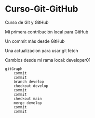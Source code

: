 # Curso-Git-GitHub

Curso de Git y GitHub

Mi primera contribución local para GitHub

Un commit más desde GitHub

Una actualizacion para usar git fetch

Cambios desde mi rama local: developer01

```mermaid
gitGraph
    commit
    commit
    branch develop
    checkout develop
    commit
    commit
    checkout main
    merge develop
    commit
    commit